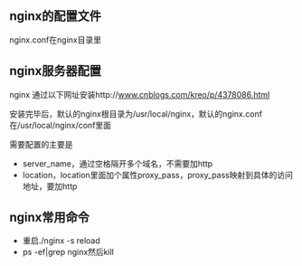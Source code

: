## nginx的配置文件
nginx.conf在nginx目录里

## nginx服务器配置
nginx 通过以下网址安装http://www.cnblogs.com/kreo/p/4378086.html

安装完毕后，默认的nginx根目录为/usr/local/nginx，默认的nginx.conf在/usr/local/nginx/conf里面

需要配置的主要是
* server_name，通过空格隔开多个域名，不需要加http
* location，location里面加个属性proxy_pass，proxy_pass映射到具体的访问地址，要加http

## nginx常用命令

* 重启./nginx -s reload
* ps -ef|grep nginx然后kill
